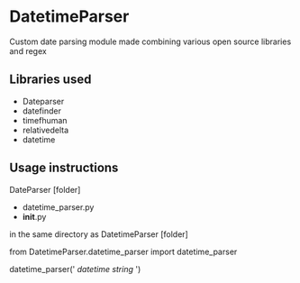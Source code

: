 # DatetimeParser
Custom date parsing module made combining various open source libraries and regex

## Libraries used

- Dateparser
- datefinder
- timefhuman
- relativedelta
- datetime

## Usage instructions

DateParser [folder]
- datetime_parser.py
- __init__.py

in the same directory as DatetimeParser [folder]

from DatetimeParser.datetime_parser import datetime_parser

datetime_parser(' *datetime string* ')
